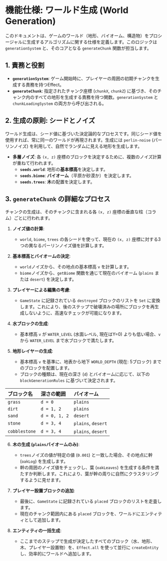 # 機能仕様: ワールド生成 (World Generation)

このドキュメントは、ゲームのワールド（地形、バイオーム、構造物）をプロシージャルに生成するアルゴリズムに関する仕様を定義します。このロジックは `generationSystem` と、そのコアとなる `generateChunk` 関数が担当します。

## 1. 責務と役割

-   **`generationSystem`**: ゲーム開始時に、プレイヤーの周囲の初期チャンクを生成する責務を持つEffect。
-   **`generateChunk`**: 指定されたチャンク座標 (`chunkX`, `chunkZ`) に基づき、そのチャンク内のすべての地形を生成する責務を持つ関数。`generationSystem` と `chunkLoadingSystem` の両方から呼び出される。

## 2. 生成の原則: シードとノイズ

ワールド生成は、シード値に基づいた決定論的なプロセスです。同じシード値を使用すれば、常に同一のワールドが再現されます。生成には `perlin-noise` (パーリンノイズ) を利用して、自然でランダムに見える地形を生成します。

-   **多層ノイズ**: 各 `(x, z)` 座標のブロックを決定するために、複数のノイズ計算が重ねて行われます。
    -   **`seeds.world`**: 地形の**基本標高**を決定します。
    -   **`seeds.biome`**: **バイオーム**（平原か砂漠か）を決定します。
    -   **`seeds.trees`**: **木**の配置を決定します。

## 3. `generateChunk` の詳細なプロセス

チャンクの生成は、そのチャンクに含まれる各 `(x, z)` 座標の垂直な柱（コラム）ごとに行われます。

1.  **ノイズ値の計算**:
    -   `world`, `biome`, `trees` の各シードを使って、現在の `(x, z)` 座標に対する3つの異なるパーリンノイズ値を計算します。

2.  **基本標高とバイオームの決定**:
    -   `world`ノイズから、その地点の基本標高 `v` を計算します。
    -   `biome`ノイズから、`getBiome` 関数を通じて現在のバイオーム (`plains` または `desert`) を決定します。

3.  **プレイヤーによる編集の考慮**:
    -   `GameState` に記録されている `destroyed` ブロックのリストを `Set` に変換します。これにより、後のステップで破壊済みの場所にブロックを再生成しないように、高速なチェックが可能になります。

4.  **水ブロックの生成**:
    -   基本標高 `v` が `WATER_LEVEL` (水面レベル, 現在はY=0) よりも低い場合、`v` から `WATER_LEVEL` まで水ブロックで満たします。

5.  **地形レイヤーの生成**:
    -   基本標高 `v` を基準に、地表から地下 `WORLD_DEPTH` (現在: 5ブロック) までのブロックを配置します。
    -   ブロックの種類は、現在の深さ (`d`) とバイオームに応じて、以下の `blockGenerationRules` に基づいて決定されます。

| ブロック名    | 深さの範囲 | バイオーム       |
| :------------ | :--------- | :--------------- |
| `grass`       | `d = 0`    | `plains`         |
| `dirt`        | `d = 1, 2` | `plains`         |
| `sand`        | `d = 0, 1, 2` | `desert`         |
| `stone`       | `d = 3, 4` | `plains`, `desert` |
| `cobblestone` | `d = 3, 4` | `plains`, `desert` |

6.  **木の生成 (`plains`バイオームのみ)**:
    -   `trees`ノイズの値が特定の値 (`0.001`) と一致した場合、その地点に幹 (`oakLog`) を生成します。
    -   幹の周囲のノイズ値をチェックし、葉 (`oakLeaves`) を生成する条件を満たすか判断します。これにより、葉が幹の周りに自然にクラスタリングするように見せます。

7.  **プレイヤー設置ブロックの追加**:
    -   最後に、`GameState` に記録されている `placed` ブロックのリストを走査します。
    -   現在のチャンク範囲内にある `placed` ブロックを、ワールドにエンティティとして追加します。

8.  **エンティティの一括生成**:
    -   ここまでのステップで生成が決定したすべてのブロック（水、地形、木、プレイヤー設置物）を、`Effect.all` を使って並行に `createEntity` し、効率的にワールドへ追加します。